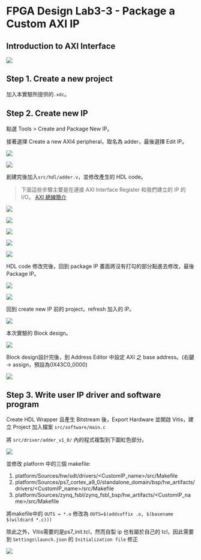 # FPGA Design Lab3-3 - Package a Custom AXI IP

## Introduction to AXI Interface

![](https://i.imgur.com/RTLPaMn.png)


## Step 1. Create a new project

加入本實驗所提供的`.xdc`。

## Step 2. Create new IP

點選 Tools > Create and Package New IP。

接著選擇 Create a new AXI4 peripheral，取名為 adder，最後選擇 Edit IP。

![](images/create_axi_ip_24.jpg)

![](images/edit_ip_24.jpg)

創建完後加入`src/hdl/adder.v`，並修改產生的 HDL code。

>下面這些步驟主要是在連接 AXI Interface Register 和我們建立的 IP 的 I/O。 [AXI 總線簡介](https://www.twblogs.net/a/5b8cb90d2b7177188334d3a7)

![](images/add_ports_24.jpg)

![](images/rectify_reg_24.jpg)

![](images/add_logic_24.jpg)

![](images/add_ports2_24.jpg)

![](images/add_io_24.jpg)

HDL code 修改完後，回到 package IP 畫面將沒有打勾的部分點進去修改，最後 Package IP。

![](images/package_ip_24.jpg)

![](images/re-package_ip_24.jpg)

回到 create new IP 前的 project，refresh 加入的 IP。

![](images/refresh_ip_24.jpg)

本次實驗的 Block design。

![](images/block_design_24.jpg)

Block design設計完後，到 Address Editor 中設定 AXI 之 base address。(右鍵 -> assign，預設為0X43C0_0000)

![](images/assign_address_24.jpg)

## Step 3. Write user IP driver and software program
Create HDL Wrapper 且產生 Bitstream 後，Export Hardware 並開啟 Vitis，建立 Project 加入檔案 `src/software/main.c`

將 `src/driver/adder_v1_0/` 內的程式複製到下圖紅色部分。

![](images/add_files_24.jpg)

並修改 platform 中的三個 makefile:
1. platform/Sources/hw/sdt/drivers/<CustomIP_name>/src/Makefile
2. platform/Sources/ps7_cortex_a9_0/standalone_domain/bsp/hw_artifacts/drivers/<CustomIP_name>/src/Makefile
3. platform/Sources/zynq_fsbl/zynq_fsbl_bsp/hw_artifacts/<CustomIP_name>/src/Makefile

將makefile中的 `OUTS = *.o` 修改為 `OUTS=$(addsuffix .o, $(basename $(wildcard *.c)))`

除此之外，Vitis需要的是ps7_init.tcl，然而自製 ip 也有屬於自己的 tcl，因此需要到 `Settings\launch.json` 的 `Initialization file` 修正

![](images/rectify_tcl_24.jpg)